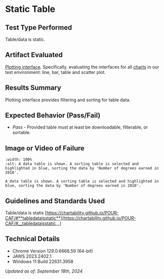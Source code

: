 # Static Table

## Test Type Performed

Table/data is static.

## Artifact Evaluated

[Plotting interface](https://docs.bokeh.org/en/latest/docs/user_guide/basic.html#ug-basic). Specifically, evaluating the interfaces for all [charts](https://quansight-labs.github.io/bokeh-a11y-audit/#_ts1723552414769) in our test environment: line, bar, table and scatter plot.

## Results Summary

Plotting interface provides filtering and sorting for table data.

## Expected Behavior (Pass/Fail)

- _Pass_ - Provided table must at least be downloadable, filterable, or sortable.

## Image or Video of Failure

```{figure} ./assets/plotting-interface_table-static.png
:width: 100%
:alt: A data table is shown. A sorting table is selected and highlighted in blue, sorting the data by 'Number of degrees earned in 2010'.

A data table is shown. A sorting table is selected and highlighted in blue, sorting the data by 'Number of degrees earned in 2010'.
```

<!-- ## Steps to Reproduce
Use Inspect on the plot tool icon to open Console Command. Find the "style" section for the selected button then locate the font size. -->

## Guidelines and Standards Used

Table/data is statis [https://chartability.github.io/POUR-CAF/#**tabledataisstatic**](https://chartability.github.io/POUR-CAF/#__tabledataisstatic__)

<!-- ## Related Evidence
(Added if additional evidence has already been gathered for related elements. This will not be edited retroactively, however, due to scope creep. This means that the latest issues will have the most Related Evidence listed.) -->

<!-- ## Known or Documented Issues
(If there is already a github issue created for this test or a related test, it will be listed here.) -->

## Technical Details

- Chrome Version 129.0.6668.59 (64-bit)
- JAWS 2023.2402.1
- Windows 11 Build 22631.3958

_Updated as of: September 18th, 2024_

<!-- ## Notes
A seasoned SR (screen reader) user could have the knowledge to navigate and explore webpages and graphs with more nuance, whether through manual mode switching, certain key shortcuts, etc. These tests are done by a sighted user with the SR’s default options and performed as if a new or beginner user is interacting with these elements. We would expect that all users could be able to navigate smoothly, regardless of experience levels.  -->
